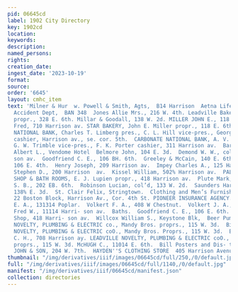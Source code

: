 ```yaml
---
pid: 06645cd
label: 1902 City Directory
key: 1902cd
location: 
keywords: 
description: 
named_persons: 
rights: 
creation_date: 
ingest_date: '2023-10-19'
format: 
source: 
order: '6645'
layout: cmhc_item
text: 'Milner & Hur  w. Powell & Smith, Agts,  B14 Harrison  Aetna Life Ins, Co,,
  Accident Dept,  BAN 348  Jones Allie Mrs., 216 W. 4th. Leadville Bakery, John Karp
  propr., 328 E. 6th. Millar & Goodall, 138 W. 2d. MILLER JOHN E., 118 E. 6th. Minor
  Fred, 710 Harrison av. STAR BAKERY, John E. Miller propr., 118 E. 6th.  Banks.  AMERICAN
  NATIONAL BANK, Charles T. Limberg pres., C. L. Hill vice-pres., George W. Goodell
  cashier, Harrison av., se. cor. 5th.  CARBONATE NATIONAL BANK, A. V. Hunter pres.,
  G. W. Trimble vice-pres., F. K. Porter cashier, 311 Harrison av.  Barbers.  Bondy
  Albert L., Vendome Hotel  Belmore John, 104 E. 3d.  Demond W. W., col’d, 218 Harri-
  son av.  Goodfriend C. E., 106 BH. 6th.  Greeley & McCain, 140 E. 6th.  Hanson Cornelius,
  106 E. 4th.  Henry Joseph, 209 Harrison av.  Impey Charles A., 125 Harrison av.  Impey
  Stephen D., 200 Harrison  av.  Kissel William, 502% Harrison av.  PALACE BARBER
  SHOP & BATH ROOMS, E. J. Lupien propr., 418 Harrison av.  Plute Mark, 706 W. Elm.  Roberts
  S. B., 202 EB. 6th.  Robinson Lucian, col’d, 133 W. 2d.  Saunders Harvey, col’d,
  138% E. 3d.  St. Clair Felix, Stringtown.  Clothing and Men’s Furnishings  21 and
  22 Boston Block, Harrison Av., Cor. 4th St. PIONEER INSURANCE AGENCY.  BIL  Vernal
  E. A., 131314 Poplar.  Volkert F. A., 408 W Chestnut.  Volkert J. A., 216 E 6th.  Wehrkamp
  Fred W., 11114 Harri- son av.  Baths.  Goodfriend C. E., 106 E. 6th.  Palace Barber
  Shop, 418 Harri- son av.  Willcox William S., Keystone Blk,  Beer Pump Repairs.  LEADVILLE
  NOVELTY, PLUMBING & ELECTRIC co., Mandy Bros. proprs., 115 W. 3d.  Bicycle Manufacturers.  LEADVILLE
  NOVELTY, PLUMBING & ELECTRIC coO., Mandy Bros. Proprs., 115 W. 3d.  Bicycle Repairers.  Hick
  C. H., 708 Harrison ay. LEADVILLE NOVELTY, PLUMBING & ELECTRIC coO., Mandy Bros.
  proprs., 115 W. 3d. McHUGH C., 11014 E. 6th.  Bill Posters and Dis- tributers.  COLMAN
  JOHN & SON, 204 W. 7th.  HAYDEN''S CLOTHING STORE  405 Harrison Avenue '
thumbnail: "/img/derivatives/iiif/images/06645cd/full/250,/0/default.jpg"
full: "/img/derivatives/iiif/images/06645cd/full/1140,/0/default.jpg"
manifest: "/img/derivatives/iiif/06645cd/manifest.json"
collection: directories
---
```

